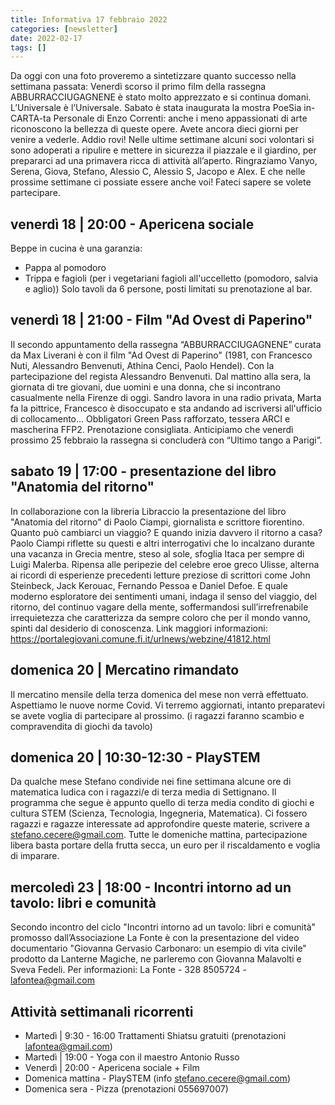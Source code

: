 ```yaml
---
title: Informativa 17 febbraio 2022
categories: [newsletter]
date: 2022-02-17
tags: []
---
```


Da oggi con una foto proveremo a sintetizzare quanto successo nella settimana passata:
Venerdì scorso il primo film della rassegna ABBURRACCIUGAGNENE è stato molto apprezzato e si continua domani. L’Universale è l’Universale.
Sabato è stata inaugurata la mostra PoeSia in-CARTA-ta Personale di Enzo Correnti: anche i meno appassionati di arte riconoscono la bellezza di queste opere. Avete ancora dieci giorni per venire a vederle.
Addio rovi! Nelle ultime settimane alcuni soci volontari si sono adoperati a ripulire e mettere in sicurezza il piazzale e il giardino, per prepararci ad una primavera ricca di attività all’aperto. Ringraziamo Vanyo, Serena, Giova, Stefano, Alessio C, Alessio S, Jacopo e Alex. E che nelle prossime settimane ci possiate essere anche voi! Fateci sapere se volete partecipare.

## venerdì 18 | 20:00 - Apericena sociale
Beppe in cucina è una garanzia:
- Pappa al pomodoro
- Trippa e fagioli (per i vegetariani fagioli all'uccelletto (pomodoro, salvia e aglio))
Solo tavoli da 6 persone, posti limitati su prenotazione al bar.

## venerdì 18 | 21:00 - Film "Ad Ovest di Paperino"
Il secondo appuntamento della rassegna “ABBURRACCIUGAGNENE” curata da Max Liverani è con il film "Ad Ovest di Paperino" (1981, con Francesco Nuti, Alessandro Benvenuti, Athina Cenci, Paolo Hendel). Con la partecipazione del regista Alessandro Benvenuti.
Dal mattino alla sera, la giornata di tre giovani, due uomini e una donna, che si incontrano casualmente nella Firenze di oggi. Sandro lavora in una radio privata, Marta fa la pittrice, Francesco è disoccupato e sta andando ad iscriversi all'ufficio di collocamento… 
Obbligatori Green Pass rafforzato, tessera ARCI e mascherina FFP2. Prenotazione consigliata. Anticipiamo che venerdì prossimo 25 febbraio la rassegna si concluderà con “Ultimo tango a Parigi”.

## sabato 19 | 17:00 - presentazione del libro "Anatomia del ritorno"
In collaborazione con la libreria Libraccio la presentazione del libro "Anatomia del ritorno" di Paolo Ciampi, giornalista e scrittore fiorentino.
Quanto può cambiarci un viaggio? E quando inizia davvero il ritorno a casa? Paolo Ciampi riflette su questi e altri interrogativi che lo incalzano durante una vacanza in Grecia mentre, steso al sole, sfoglia Itaca per sempre di Luigi Malerba. Ripensa alle peripezie del celebre eroe greco Ulisse, alterna ai ricordi di esperienze precedenti letture preziose di scrittori come John Steinbeck, Jack Kerouac, Fernando Pessoa e Daniel Defoe. E quale moderno esploratore dei sentimenti umani, indaga il senso del viaggio, del ritorno, del continuo vagare della mente, soffermandosi sull’irrefrenabile irrequietezza che caratterizza da sempre coloro che per il mondo vanno, spinti dal desiderio di conoscenza.
Link maggiori informazioni: https://portalegiovani.comune.fi.it/urlnews/webzine/41812.html

## domenica 20 | Mercatino rimandato 
Il mercatino mensile della terza domenica del mese non verrà effettuato.
Aspettiamo le nuove norme Covid. Vi terremo aggiornati, intanto preparatevi se avete voglia di partecipare al prossimo. (i ragazzi faranno scambio e compravendita di giochi da tavolo)

## domenica 20 | 10:30-12:30 - PlaySTEM 
Da qualche mese Stefano condivide nei fine settimana alcune ore di matematica ludica con i ragazzi/e di terza media di Settignano. Il programma che segue è appunto quello di terza media condito di giochi e cultura STEM (Scienza, Tecnologia, Ingegneria, Matematica). Ci fossero ragazzi e ragazze interessate ad approfondire queste materie, scrivere a stefano.cecere@gmail.com. Tutte le domeniche mattina, partecipazione libera basta portare della frutta secca, un euro per il riscaldamento e voglia di imparare.

## mercoledì 23 | 18:00 - Incontri intorno ad un tavolo: libri e comunità
Secondo incontro del ciclo "Incontri intorno ad un tavolo: libri e comunità" promosso dall’Associazione La Fonte è con la presentazione del video documentario "Giovanna Gervasio Carbonaro: un esempio di vita civile" prodotto da Lanterne Magiche, ne parleremo con Giovanna Malavolti e Sveva Fedeli.
Per informazioni: La Fonte - 328 8505724 -  lafontea@gmail.com

## Attività settimanali ricorrenti
- Martedì | 9:30 - 16:00 Trattamenti Shiatsu gratuiti (prenotazioni lafontea@gmail.com)
- Martedì | 19:00 - Yoga con il maestro Antonio Russo
- Venerdì | 20:00 - Apericena sociale + Film
- Domenica mattina - PlaySTEM (info stefano.cecere@gmail.com)
- Domenica sera - Pizza (prenotazioni 055697007)
